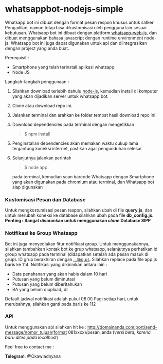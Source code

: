 # whatsappbot-nodejs-simple
Whatsapp bot ini dibuat dengan format pesan respon khusus untuk satker Pengadilan, namun tetap bisa dikustomisasi oleh pengguna lain sesuai kebutusan. Whatsapp bot ini dibuat dengan platform [whatsapp-web-js](https://github.com/pedroslopez/whatsapp-web.js/), dan dibuat menggunakan bahasa javascript dengan runtime environment node-js. Whatsapp bot ini juga dapat digunakan untuk api dan diintegrasikan dengan project yang anda buat.

Prerequisit :
* Smartphone yang telah terinstall aplikasi whatsapp
* Node JS

Langkah-langkah penggunaan :
1. Silahkan download terlebih dahulu [node-js](https://nodejs.org/en/download/), kemudian install di komputer yang akan dijadikan server untuk whatsapp bot. 
2. Clone atau download repo ini.
3. Jalankan terminal dan arahkan ke folder tempat hasil download repo ini.
4. Download dependencies pada terminal  dengan mengetikkan
   > $ npm install
5. Penginstallan dependencies akan memakan waktu cukup lama tergantung koneksi internet, pastikan agar pengunduhan selesai.
5. Selanjutnya jalankan perintah 
   > $ node app

   pada terminal, kemudian scan barcode Whatsapp dengan Smartphone yang akan digunakan pada chromium atau terminal, dan Whatsapp bot siap digunakan
 
 ### Kustomisasi Pesan dan Database
 Untuk mengkostumisasi pesan respon, silahkan ubah di file **query.js**, dan untuk merubah koneksi ke database silahkan ubah pada file **db_config.js**.
 **Penting : Sangat disarankan untuk menggunakan _clone_ Database SIPP**

 ### Notifikasi ke Group Whatsapp
 Bot ini juga menyediakan fitur notifikasi group. Untuk menggunakannya, silahkan tambahkan kontak bot ke grup whatsapp, selanjutnya perhatikan id group whatsapp pada terminal (didapatkan setelah ada pesan masuk di grup). ID grup berakhiran dengan ...@g.us. Silahkan replace pada file app.js baris ke 114. Notifikasi yang 
 dikirimkan antara lain :

 * Data penahanan yang akan habis dalam 10 hari
 * Putusan yang belum diminutasi
 * Putusan yang belum diberitahukan
 * BA yang belum diupload, dll

Default jadwal notifikasi adalah pukul 08.00 Pagi setiap hari, untuk merubahnya, silahkan ganti pada baris ke 112

### API

 Untuk menggunakan api silahkan hit ke : http://domainanda.com:port/send-message/nomor_tujuan(format 081xxxx)/pesan_anda (_versi beta, karena baru dites pada localhost_)

   Feel free to contact me :

   **Telegram**: @Okawiadnyana






